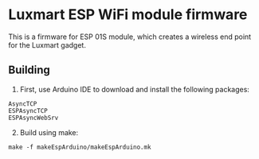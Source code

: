 # Luxmart ESP WiFi module firmware

This is a firmware for ESP 01S module, which creates a wireless end point for the Luxmart gadget.

## Building

1. First, use Arduino IDE to download and install the following packages:

```
AsyncTCP
ESPAsyncTCP
ESPAsyncWebSrv
```

2. Build using make:

```
make -f makeEspArduino/makeEspArduino.mk
```


